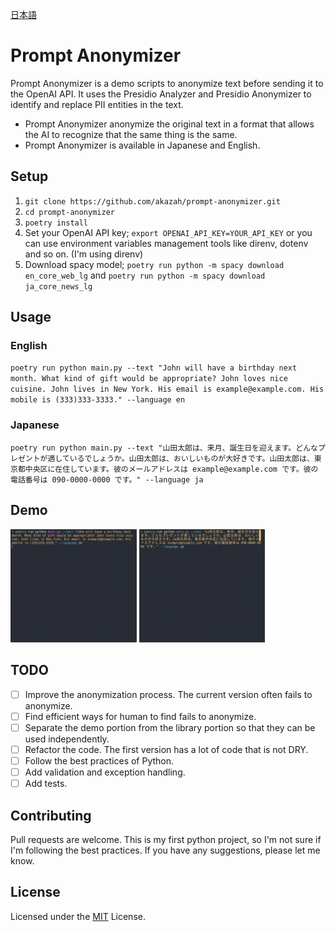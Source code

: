 [日本語](README_ja.md)
# Prompt Anonymizer
Prompt Anonymizer is a demo scripts to anonymize text before sending it to the OpenAI API. It uses the Presidio Analyzer and Presidio Anonymizer to identify and replace PII entities in the text.
- Prompt Anonymizer anonymize the original text in a format that allows the AI to recognize that the same thing is the same.
- Prompt Anonymizer is available in Japanese and English.

## Setup
1. `git clone https://github.com/akazah/prompt-anonymizer.git`
2. `cd prompt-anonymizer`
3. `poetry install`
4. Set your OpenAI API key; `export OPENAI_API_KEY=YOUR_API_KEY` or you can use environment variables management tools like direnv, dotenv and so on. (I'm using direnv)
5. Download spacy model; `poetry run python -m spacy download en_core_web_lg` and `poetry run python -m spacy download ja_core_news_lg`

## Usage
### English
`poetry run python main.py --text "John will have a birthday next month. What kind of gift would be appropriate? John loves nice cuisine. John lives in New York. His email is example@example.com. His mobile is (333)333-3333." --language en`

### Japanese
`poetry run python main.py --text "山田太郎は、来月、誕生日を迎えます。どんなプレゼントが適しているでしょうか。山田太郎は、おいしいものが大好きです。山田太郎は、東京都中央区に在住しています。彼のメールアドレスは example@example.com です。彼の電話番号は 090-0000-0000 です。" --language ja`

## Demo
<img alt="demo_en" src="https://github.com/akazah/prompt-anonymizer/blob/main/demo/demo_en.gif?raw=true" width="40%"> <img alt="demo_ja" src="https://github.com/akazah/prompt-anonymizer/blob/main/demo/demo_ja.gif?raw=true" width="40%">

## TODO
- [ ] Improve the anonymization process. The current version often fails to anonymize.
- [ ] Find efficient ways for human to find fails to anonymize. 
- [ ] Separate the demo portion from the library portion so that they can be used independently.
- [ ] Refactor the code. The first version has a lot of code that is not DRY.
- [ ] Follow the best practices of Python.
- [ ] Add validation and exception handling.
- [ ] Add tests.

## Contributing
Pull requests are welcome.
This is my first python project, so I'm not sure if I'm following the best practices. If you have any suggestions, please let me know.

## License
Licensed under the [MIT](https://opensource.org/licenses/MIT) License.

